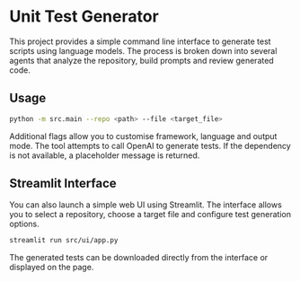 # Unit Test Generator

This project provides a simple command line interface to generate test scripts
using language models. The process is broken down into several agents that
analyze the repository, build prompts and review generated code.

## Usage

```bash
python -m src.main --repo <path> --file <target_file>
```

Additional flags allow you to customise framework, language and output mode.
The tool attempts to call OpenAI to generate tests. If the dependency is not
available, a placeholder message is returned.

## Streamlit Interface

You can also launch a simple web UI using Streamlit. The interface allows you to
select a repository, choose a target file and configure test generation options.

```bash
streamlit run src/ui/app.py
```

The generated tests can be downloaded directly from the interface or displayed
on the page.

